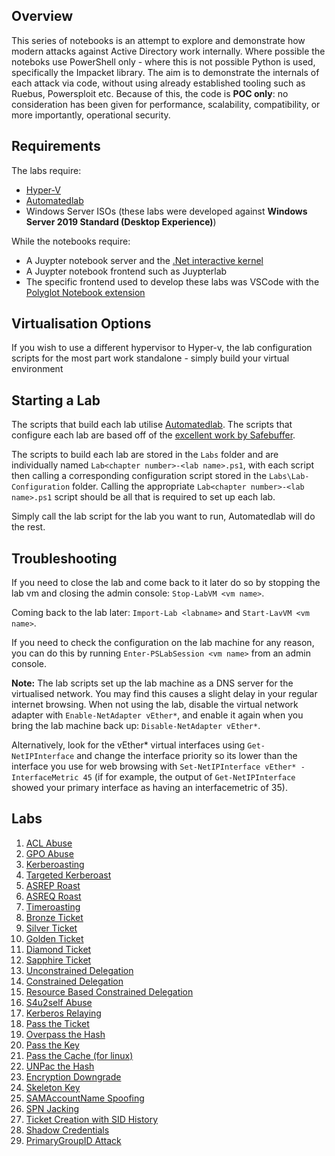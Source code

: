 ## Overview
This series of notebooks is an attempt to explore and demonstrate how modern attacks against Active Directory work internally. Where possible the noteboks use PowerShell only - where this is not possible Python is used, specifically the Impacket library. The aim is to demonstrate the internals of each attack via code, without using already established tooling such as Ruebus, Powersploit etc. Because of this, the code is __POC only__: no consideration has been given for performance, scalability, compatibility, or more importantly, operational security.

## Requirements
The labs require:
- [Hyper-V](https://learn.microsoft.com/en-us/virtualization/hyper-v-on-windows/quick-start/enable-hyper-v)
- [Automatedlab](https://automatedlab.org/en/latest/)
- Windows Server ISOs (these labs were developed against __Windows Server 2019 Standard (Desktop Experience)__)

While the notebooks require:
- A Juypter notebook server and the [.Net interactive kernel](https://github.com/dotnet/interactive)
- A Juypter notebook frontend such as Juypterlab
- The specific frontend used to develop these labs was VSCode with the [Polyglot Notebook extension](https://marketplace.visualstudio.com/items?itemName=ms-dotnettools.dotnet-interactive-vscode)

## Virtualisation Options
If you wish to use a different hypervisor to Hyper-v, the lab configuration scripts for the most part work standalone - simply build your virtual environment 

## Starting a Lab
The scripts that build each lab utilise [Automatedlab](https://automatedlab.org/en/latest/). The scripts that configure each lab are based off of the [excellent work by Safebuffer](https://github.com/safebuffer/vulnerable-AD). 

The scripts to build each lab are stored in the `Labs` folder and are individually named `Lab<chapter number>-<lab name>.ps1`, with each script then calling a corresponding configuration script stored in the `Labs\Lab-Configuration` folder. Calling the appropriate `Lab<chapter number>-<lab name>.ps1` script should be all that is required to set up each lab.

Simply call the lab script for the lab you want to run, Automatedlab will do the rest.

## Troubleshooting
If you need to close the lab and come back to it later do so by stopping the lab vm and closing the admin console: `Stop-LabVM <vm name>`.

Coming back to the lab later: `Import-Lab <labname>` and `Start-LavVM <vm name>`.

If you need to check the configuration on the lab machine for any reason, you can do this by running `Enter-PSLabSession <vm name>` from an admin console.

__Note:__ The lab scripts set up the lab machine as a DNS server for the virtualised network. You may find this causes a slight delay in your regular internet browsing. When not using the lab, disable the virtual network adapter with `Enable-NetAdapter vEther*`, and enable it again when you bring the lab machine back up: `Disable-NetAdapter vEther*`.

Alternatively, look for the vEther* virtual interfaces using `Get-NetIPInterface` and change the interface priority so its lower than the interface you use for web browsing with `Set-NetIPInterface vEther* -InterfaceMetric 45` (if for example, the output of `Get-NetIPInterface` showed your primary interface as having an interfacemetric of 35).

## Labs
1. [ACL Abuse](./1.%20ACL%20Abuse)
2. [GPO Abuse](./2.%20GPO%20Abuse)
3. [Kerberoasting](./3.%20Kerberoasting)
4. [Targeted Kerberoast]()
5. [ASREP Roast]()
6. [ASREQ Roast]()
7. [Timeroasting]()
8. [Bronze Ticket]()
9. [Silver Ticket]()
10. [Golden Ticket]()
11. [Diamond Ticket]()
12. [Sapphire Ticket]()
13. [Unconstrained Delegation]()
14. [Constrained Delegation]()
15. [Resource Based Constrained Delegation]()
16. [S4u2self Abuse]()
17. [Kerberos Relaying]()
18. [Pass the Ticket]()
19. [Overpass the Hash]()
20. [Pass the Key]()
21. [Pass the Cache (for linux)]()
22. [UNPac the Hash]()
23. [Encryption Downgrade]()
24. [Skeleton Key]()
25. [SAMAccountName Spoofing]()
26. [SPN Jacking]()
27. [Ticket Creation with SID History]()
28. [Shadow Credentials]()
29. [PrimaryGroupID Attack]()
